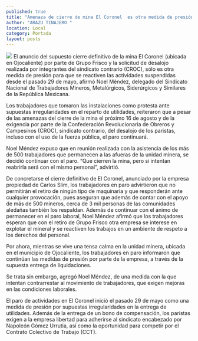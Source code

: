 ```yaml
---
published: true
title: "Amenaza de cierre de mina El Coronel  es otra medida de presión: paristas"
author: "ARAZU TINAJERO "
location: Local
category: Portada
layout: posts
---
```


![](http://i.imgur.com/GtdDCmpm.jpg)
El anuncio del supuesto cierre definitivo de la mina El Coronel (ubicada en Ojocaliente) por parte de Grupo Frisco y la solicitud de desalojo realizada por integrantes del sindicato contrario (CROC), sólo es otra medida de presión para que se reactiven las actividades suspendidas desde el pasado 29 de mayo, afirmó Noel Méndez, delegado del Sindicato Nacional de Trabajadores Mineros, Metalúrgicos, Siderúrgicos y Similares de la República Mexicana.

Los trabajadores que tomaron las instalaciones como protesta ante supuestas irregularidades en el reparto de utilidades, reiteraron que a pesar de las amenazas del cierre de la mina el próximo 16 de agosto y de la exigencia por parte de la Confederación Revolucionaria de Obreros y Campesinos (CROC), sindicato contrario, del desalojo de los paristas, incluso con el uso de la fuerza pública, el paro continuará.

Noel Méndez expuso que en reunión realizada con la asistencia de los más de 500 trabajadores que permanecen a las afueras de la unidad minera, se decidió continuar con el paro. “Que cierren la mina, pero si intentan reabrirla será con el mismo personal”, advirtió.

De concretarse el cierre definitivo de El Coronel, anunciado por la empresa propiedad de Carlos Slim, los trabajadores en paro advirtieron que no permitirán el retiro de ningún tipo de maquinaria y que responderán ante cualquier provocación, pues aseguran que además de contar con el apoyo de más de 500 mineros, cerca de 3 mil personas de las comunidades aledañas también los respaldan. 
Además de continuar con el ánimo de permanecer en el paro laboral, Noel Méndez afirmó que los trabajadores esperan que con el retiro de Grupo Frisco otra empresa se interese en explotar el mineral y se reactiven los trabajos en un ambiente de respeto a los derechos del personal.

Por ahora, mientras se vive una tensa calma en la unidad minera, ubicada en el municipio de Ojocaliente, los trabajadores en paro informaron que continúan las medidas de presión por parte de la empresa, a través de la supuesta entrega de liquidaciones.

Se trata sin embargo, agregó Noel Méndez, de una medida con la que intentan contrarrestar al movimiento de trabajadores, que exigen mejoras en las condiciones laborales.

El paro de actividades en El Coronel inició el pasado 29 de mayo como una medida de presión por supuestas irregularidades en la entrega de utilidades. 
Además de la entrega de un bono de compensación, los paristas exigen a la empresa libertad para adherirse al sindicato encabezado por Napoleón Gómez Urrutia, así como la oportunidad para competir por el Contrato Colectivo de Trabajo (CCT).

